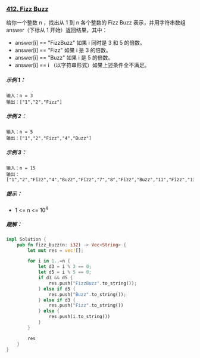 ### [412. Fizz Buzz](https://leetcode.cn/problems/fizz-buzz/)
给你一个整数 n ，找出从 1 到 n 各个整数的 Fizz Buzz 表示，并用字符串数组 answer（下标从 1 开始）返回结果，其中：

- answer[i] == "FizzBuzz" 如果 i 同时是 3 和 5 的倍数。
- answer[i] == "Fizz" 如果 i 是 3 的倍数。
- answer[i] == "Buzz" 如果 i 是 5 的倍数。
- answer[i] == i （以字符串形式）如果上述条件全不满足。


##### 示例 1：
```
输入：n = 3
输出：["1","2","Fizz"]
```

##### 示例 2：
```
输入：n = 5
输出：["1","2","Fizz","4","Buzz"]
```

##### 示例 3：
```
输入：n = 15
输出：["1","2","Fizz","4","Buzz","Fizz","7","8","Fizz","Buzz","11","Fizz","13","14","FizzBuzz"]
```

##### 提示：
- 1 <= n <= 10<sup>4</sup>

##### 题解：
```rust
impl Solution {
    pub fn fizz_buzz(n: i32) -> Vec<String> {
        let mut res = vec![];

        for i in 1..=n {
            let d3 = i % 3 == 0;
            let d5 = i % 5 == 0;
            if d3 && d5 {
                res.push("FizzBuzz".to_string());
            } else if d5 {
                res.push("Buzz".to_string());
            } else if d3 {
                res.push("Fizz".to_string())
            } else {
                res.push(i.to_string())
            }
        }

        res
    }
}
```
